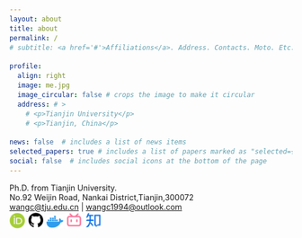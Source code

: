```yaml
---
layout: about
title: about
permalink: /
# subtitle: <a href='#'>Affiliations</a>. Address. Contacts. Moto. Etc.

profile:
  align: right
  image: me.jpg
  image_circular: false # crops the image to make it circular
  address: # >
    # <p>Tianjin University</p>
    # <p>Tianjin, China</p>

news: false  # includes a list of news items
selected_papers: true # includes a list of papers marked as "selected={true}"
social: false  # includes social icons at the bottom of the page
---
```

Ph.D. from Tianjin University.<br>
No.92 Weijin Road, Nankai District,Tianjin,300072<br>
wangc@tju.edu.cn | wangc1994@outlook.com<br>
<a href="https://orcid.org/0000-0003-2262-2874"><img src="/assets/img/orcid.svg" width=5.5%></a>
<a href="https://github.com/wangc94"><img src="/assets/img/github-fill.svg" width=6%></a>
<a href="https://hub.docker.com/r/wangc94"><img src="/assets/img/docker.svg" width=6%></a>
<a href="https://space.bilibili.com/87464892"><img src="/assets/img/bilibili-line.svg" width=6%></a>
<a href="https://www.zhihu.com/people/wang-cong-93-6"><img src="/assets/img/知乎.svg" width=6%></a><br>


<!-- 
Write your biography here. Tell the world about yourself. Link to your favorite [subreddit](http://reddit.com). You can put a picture in, too. The code is already in, just name your picture `prof_pic.jpg` and put it in the `img/` folder.

Put your address / P.O. box / other info right below your picture. You can also disable any these elements by editing `profile` property of the YAML header of your `_pages/about.md`. Edit `_bibliography/papers.bib` and Jekyll will render your [publications page](/al-folio/publications/) automatically.

Link to your social media connections, too. This theme is set up to use [Font Awesome icons](http://fortawesome.github.io/Font-Awesome/) and [Academicons](https://jpswalsh.github.io/academicons/), like the ones below. Add your Facebook, Twitter, LinkedIn, Google Scholar, or just disable all of them. -->
